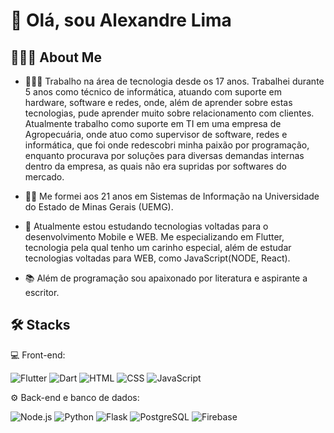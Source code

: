 <h1> 👋 Olá, sou Alexandre Lima

<h2> 👨🏻‍💻 About Me </h2>
  
  - 👨🏻‍💻 Trabalho na área de tecnologia desde os 17 anos. 
  Trabalhei durante 5 anos como técnico de informática, atuando com suporte em hardware, software e redes, onde, além de aprender sobre estas tecnologias,
  pude aprender muito sobre relacionamento com clientes.
  Atualmente trabalho como suporte em TI em uma empresa de Agropecuária, onde atuo como supervisor de software, redes e informática, que foi onde redescobri
  minha paixão por programação, enquanto procurava por soluções para diversas demandas internas dentro da empresa, as quais não era supridas por softwares do mercado.
  
  - 🧑‍🎓 Me formei aos 21 anos em Sistemas de Informação na Universidade do Estado de Minas Gerais (UEMG).
  
  - 🌱 Atualmente estou estudando tecnologias voltadas para o desenvolvimento Mobile e WEB.
  Me especializando em Flutter, tecnologia pela qual tenho um carinho especial, além de estudar tecnologias voltadas para WEB, como JavaScript(NODE, React).
  
  - 📚 Além de programação sou apaixonado por literatura e aspirante a escritor.
  
 
<h2> 🛠  Stacks </h2> 
  
  💻  Front-end:<br>
  
![Flutter](https://img.shields.io/badge/-Flutter-333333?style=flat&logoColor=4285F4&logo=Flutter)
![Dart](https://img.shields.io/badge/-Dart-333333?style=flat&logoColor=4285F4&logo=Dart)
![HTML](https://img.shields.io/badge/-HTML-333333?style=flat&logo=HTML5)
![CSS](https://img.shields.io/badge/-CSS-333333?style=flat&logo=CSS3&logoColor=1572B6)
![JavaScript](https://img.shields.io/badge/-JavaScript-333333?style=flat&logo=javascript)


⚙️  Back-end e banco de dados:<br>
  
![Node.js](https://img.shields.io/badge/-Node.js-333333?style=flat&logo=node.js)
![Python](https://img.shields.io/badge/-Python-333333?style=flat&logoColor=yellow&logo=python)
![Flask](https://img.shields.io/badge/-Flask-333333?style=flat&logo=flask)
![PostgreSQL](https://img.shields.io/badge/-PostgreSQL-333333?style=flat&logo=postgresql)
![Firebase](https://img.shields.io/badge/-Firebase-333333?style=flat&logo=firebase)
  
  

<!--
**👨🏻‍💻  About Me** 

👨🏻‍💻  About Me
Here are some ideas to get you started:

- 🔭 I’m currentlsfsdfsdfy working on ...
- 🌱 I’m currently learning ...
- 👯 I’m looking to collaborate on ...
- 🤔 I’m looking for help with ...
- 💬 Ask me about ...
- 📫 How to reach me: ...
- 😄 Pronouns: ...
- ⚡ Fun fact: ...
-->
